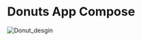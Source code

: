 # Donuts App Compose

![Donut_desgin](https://github.com/TarekIdrees/Donuts-App/assets/58395863/0ca02c61-6e70-41f6-90e1-c75263eb71b8)
